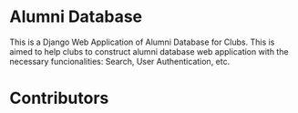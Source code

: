 # Alumni Database 
This is a Django Web Application of Alumni Database for Clubs. This is aimed to help clubs to construct alumni database web application with the necessary funcionalities: Search, User Authentication, etc.

# Contributors
